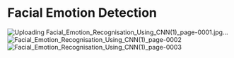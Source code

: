 # Facial Emotion Detection

![Uploading Facial_Emotion_Recognisation_Using_CNN(1)_page-0001.jpg…]()
![Facial_Emotion_Recognisation_Using_CNN(1)_page-0002](https://user-images.githubusercontent.com/69719805/222518488-a1ed8695-bd95-41f6-b15e-4edcc19f9027.jpg)
![Facial_Emotion_Recognisation_Using_CNN(1)_page-0003](https://user-images.githubusercontent.com/69719805/222518501-2926fa5d-9065-4696-9696-ccc500883292.jpg)
